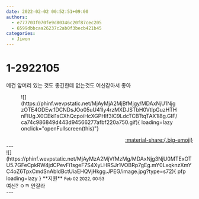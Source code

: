 ```yaml
---
date: 2022-02-02 00:52:51+09:00
authors:
  - e777703f070fe9d80346c20f87cec205
  - 6599dbbcaa26237c2ab0f3becb421b45
categories:
  - Jiwon
---
```


# 1-2922105

<div class="post-container" markdown="1">
<div class="content-container md-sidebar__scrollwrap" markdown="1">

메건 앞머리 있는 것도 좋긴한데 없는것도 여신같아서 좋아
<figure markdown="1">
![](https://phinf.wevpstatic.net/MjAyMjA2MjBfMjgy/MDAxNjU1NjgzOTE4ODEw.1DCNDsJOo05uU41Iy4rzMXDJSTbH0VtlpGuzHTHnFlUg.X0CEki1sCXhQcpoiHcXGPHlf3lC9LdcTCBTtqTAX1l8g.GIF/ca74c986849d443d94566277afbf220a750.gif){ loading=lazy onclick="openFullscreen(this)"}
</figure>


</div>
</div>

<div style="text-align: right;" markdown="1">
<a href="https://weverse.io/fromis9/fanpost/1-2922105" style="text-align: right;">:material-share:{.big-emoji}</a>
</div>
---

<div class="comments-container md-sidebar__scrollwrap" markdown="1">
<div class="comment" markdown="1">
<div class='id-container' markdown="1">
![](https://phinf.wevpstatic.net/MjAyMzA2MjVfMzMg/MDAxNjg3NjU0MTExOTU5.7GFeCpkRW4jdCPevFi1sgeF7S4XyLHRSJr1VOBRp7gEg.mY0LxqknzXmYC4oZ6TpxCmdSnAbldBctUiaEHQVjHkgg.JPEG/image.jpg?type=s72){ pfp loading=lazy }
**<span class="artist">지원</span>** <small>Feb 02 2022, 00:53</small><br>
</div>
<div class='comment-body' markdown="1">
여신? ㅇㅋ 안잘라
</div>
</div>
</div>
---
